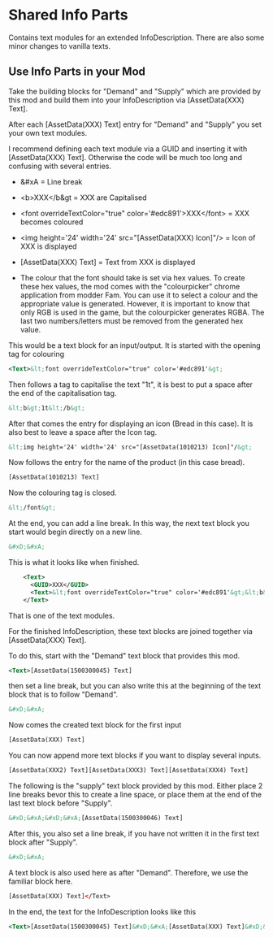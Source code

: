 # Shared Info Parts

Contains text modules for an extended InfoDescription.
There are also some minor changes to vanilla texts.

## Use Info Parts in your Mod

Take the building blocks for "Demand" and "Supply" which are provided by this mod and build them into your InfoDescription via [AssetData(XXX) Text].

After each [AssetData(XXX) Text] entry for "Demand" and "Supply" you set your own text modules.

I recommend defining each text module via a GUID and inserting it with [AssetData(XXX) Text]. Otherwise the code will be much too long and confusing with several entries.

- &#xD;&#xA = Line break

- &lt;b&gt;XXX&lt;/b&gt = XXX are Capitalised

- &lt;font overrideTextColor="true" color='#edc891'&gt;XXX&lt;/font&gt; = XXX becomes coloured

- &lt;img height='24' width='24' src="[AssetData(XXX) Icon]"/&gt; = Icon of XXX is displayed

- [AssetData(XXX) Text] = Text from XXX is displayed

- The colour that the font should take is set via hex values.
  To create these hex values, the mod comes with the "colourpicker" chrome application from modder Fam. You can use it to select a colour and the appropriate value is generated.
  However, it is important to know that only RGB is used in the game, but the colourpicker generates RGBA. The last two numbers/letters must be removed from the generated hex value.

This would be a text block for an input/output. It is started with the opening tag for colouring

```xml
<Text>&lt;font overrideTextColor="true" color='#edc891'&gt;
```

Then follows a tag to capitalise the text "1t", it is best to put a space after the end of the capitalisation tag.

```xml
&lt;b&gt;1t&lt;/b&gt; 
```

After that comes the entry for displaying an icon (Bread in this case). It is also best to leave a space after the Icon tag.

```xml
&lt;img height='24' width='24' src="[AssetData(1010213) Icon]"/&gt; 

```

Now follows the entry for the name of the product (in this case bread).

```xml
[AssetData(1010213) Text]
```

Now the colouring tag is closed.

```xml
&lt;/font&gt;
```

At the end, you can add a line break. In this way, the next text block you start would begin directly on a new line.

```xml
&#xD;&#xA;
```

This is what it looks like when finished.

```xml
    <Text>
      <GUID>XXX</GUID>
      <Text>&lt;font overrideTextColor="true" color='#edc891'&gt;&lt;b&gt;1t&lt;/b&gt; &lt;img height='24' width='24' src="[AssetData(1010213) Icon]"/&gt; [AssetData(1010213) Text]&lt;/font&gt;&#xD;&#xA;</Text>
    </Text>
```

That is one of the text modules.

For the finished InfoDescription, these text blocks are joined together via [AssetData(XXX) Text].

To do this, start with the "Demand" text block that provides this mod.

```xml
<Text>[AssetData(1500300045) Text]
```

then set a line break, but you can also write this at the beginning of the text block that is to follow "Demand".

```xml
&#xD;&#xA;
```

Now comes the created text block for the first input

```xml
[AssetData(XXX) Text]
```

You can now append more text blocks if you want to display several inputs.

```xml
[AssetData(XXX2) Text][AssetData(XXX3) Text][AssetData(XXX4) Text]
```

The following is the "supply" text block provided by this mod. Either place 2 line breaks bevor this to create a line space, or place them at the end of the last text block before "Supply".

```xml
&#xD;&#xA;&#xD;&#xA;[AssetData(1500300046) Text]
```

After this, you also set a line break, if you have not written it in the first text block after "Supply".

```xml
&#xD;&#xA;
```

A text block is also used here as after "Demand". Therefore, we use the familiar block here.

```xml
[AssetData(XXX) Text]</Text>
```

In the end, the text for the InfoDescription looks like this

```xml
<Text>[AssetData(1500300045) Text]&#xD;&#xA;[AssetData(XXX) Text]&#xD;&#xA;&#xD;&#xA;[AssetData(1500300046) Text][AssetData(XXX) Text]</Text>
```

